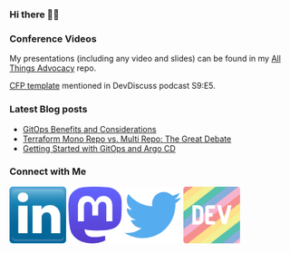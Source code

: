 ### Hi there 👋🏾

<!--
- 🔭 I am currently a Technical Community Advocate working with [Cilium](https://github.com/cilium/cilium) and [eBPF](https://www.ebpf.io/) at [Isovalent](https://isovalent.com/).
- 🌱 I’m currently learning about all things N-Ops (where currently n = Git), Cilium, eBPF and forever learning Kubernetes 😭

**tracypholmes/tracypholmes** is a ✨ _special_ ✨ repository because its `README.md` (this file) appears on your GitHub profile.

Here are some ideas to get you started:


- 👯 I’m looking to collaborate on ...
- 🤔 I’m looking for help with ...
- 💬 Ask me about ...
- 📫 How to reach me: ...
- 😄 Pronouns: ...
- ⚡ Fun fact: ...
-->

### Conference Videos

My presentations (including any video and slides) can be found in my [All Things Advocacy](https://github.com/tracypholmes/all-things-advocacy#all-things-advocacy) repo.

[CFP template](https://gist.github.com/tracypholmes/4f6b6171709d4f7077de5b2136bf411f) mentioned in DevDiscuss podcast S9:E5.

### Latest Blog posts
<!-- BLOG-POST-LIST:START -->
- [GitOps Benefits and Considerations](https://dev.to/codefreshio/gitops-benefits-and-considerations-3je8)
- [Terraform Mono Repo vs. Multi Repo: The Great Debate](https://dev.to/tracypholmes/terraform-mono-repo-vs-multi-repo-the-great-debate-1dkp)
- [Getting Started with GitOps and Argo CD](https://dev.to/codefreshio/getting-started-with-gitops-and-argo-cd-1j2f)
<!-- BLOG-POST-LIST:END -->

### Connect with Me
<!-- <a href="URL_REDIRECT" target="blank"><img align="center" src="URL_TO_YOUR_IMAGE" height="100" /></a> -->
<a href="https://www.linkedin.com/in/tracypholmes" target="blank"><img align="center" src="https://github.com/tracypholmes/tracypholmes/blob/main/socials/linkedin.png" height="100" /></a> <a rel="me" href="https://hachyderm.io/@tracypholmes" target="blank"><img align="center" src="https://github.com/tracypholmes/tracypholmes/blob/main/socials/mastodon-purple.svg" height="100" /></a>  <a href="https://twitter.com/tracypholmes" target="blank"><img align="center" src="https://github.com/tracypholmes/tracypholmes/blob/main/socials/twitter.png" height="100" /></a>  <a href="https://dev.to/tracypholmes" target="blank"><img align="center" src="https://github.com/tracypholmes/tracypholmes/blob/main/socials/dev-rainbow.png" height="100" /></a>


